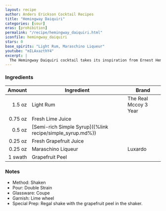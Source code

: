```yaml
---
layout: recipe
author: Anders Erickson Cocktail Recipes
title: "Hemingway Daiquiri"
categories: [sour]
eras: [prohibition]
permalink: "/recipe/hemingway_daiquiri.html"
iconfile: hemingway_daiquiri
stars: 0
base_spirits: "Light Rum, Maraschino Liqueur"
youtube: "mILAxazthY4"
excerpt: |
  The Hemingway Daiquiri cocktail takes its inspiration from Ernest Hemingway, who lived in Havana and enjoyed drinking sugarless Daiquiris.
---
```


### Ingredients

|  Amount | Ingredient                                                | Brand                 |
| ------: | --------------------------------------------------------- | --------------------- |
|  1.5 oz | Light Rum                                                 | The Real Mccoy 3 Year |
| 0.75 oz | Fresh Lime Juice                                          |
|  0.5 oz | [Semi-rich Simple Syrup]({%link recipe/simple_syrup.md%}) |
| 0.25 oz | Fresh Grapefruit Juice                                    |
| 0.25 oz | Maraschino Liqueur                                        | Luxardo               |
| 1 swath | Grapefruit Peel                                           |

### Notes

- Method: Shaken
- Pour: Double Strain
- Glassware: Coupe
- Garnish: Lime wheel
- Special Prep: Regal shake with the grapefruit peel in the shaker.
